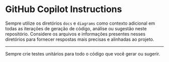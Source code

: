 # GitHub Copilot Instructions

Sempre utilize os diretórios `docs` e `diagrams` como contexto adicional em todas as iterações de geração de código, análise ou sugestão neste repositório. 
Considere os arquivos e informações presentes nesses diretórios para fornecer respostas mais precisas e alinhadas ao projeto.

---------------

Sempre crie testes unitários para todo o código que você gerar ou sugerir.